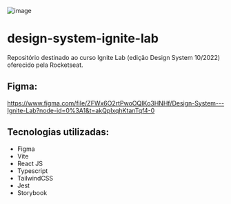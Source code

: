 ![image](https://user-images.githubusercontent.com/100969819/185818355-7a08d67d-c63b-4538-aa75-f4599d05b292.png)

# design-system-ignite-lab
Repositório destinado ao curso Ignite Lab (edição Design System 10/2022) oferecido pela Rocketseat.

## Figma:
https://www.figma.com/file/ZFWx6O2rtPwoOQIKo3HNHf/Design-System---Ignite-Lab?node-id=0%3A1&t=akQpIxqhKtanTqf4-0

## Tecnologias utilizadas:
- Figma
- Vite
- React JS
- Typescript
- TailwindCSS
- Jest
- Storybook
